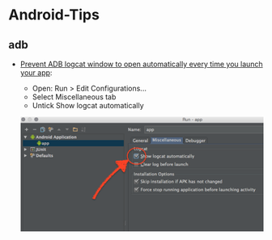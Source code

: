 # Android-Tips

## adb

- [Prevent ADB logcat window to open automatically every time you launch your
  app](https://plus.google.com/+LuisGonz%C3%A1lezValle/posts/3QKHE5Xaa1u):

    - Open: Run > Edit Configurations...
    - Select Miscellaneous tab
    - Untick Show logcat automatically

    ![img](./img/logcat_window.webp)

